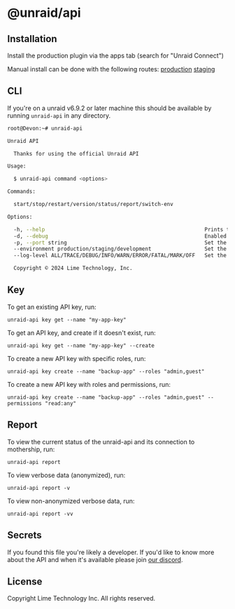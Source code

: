 # @unraid/api

## Installation

Install the production plugin via the apps tab (search for "Unraid Connect")

Manual install can be done with the following routes:
[production](https://stable.dl.unraid.net/unraid-api/dynamix.unraid.net.plg)
[staging](https://preview.dl.unraid.net/unraid-api/dynamix.unraid.net.staging.plg)

## CLI

If you're on a unraid v6.9.2 or later machine this should be available by running `unraid-api` in any directory.

```bash
root@Devon:~# unraid-api

Unraid API

  Thanks for using the official Unraid API

Usage:

  $ unraid-api command <options>

Commands:

  start/stop/restart/version/status/report/switch-env

Options:

  -h, --help                                                   Prints this usage guide.
  -d, --debug                                                  Enabled debug mode.
  -p, --port string                                            Set the graphql port.
  --environment production/staging/development                 Set the working environment.
  --log-level ALL/TRACE/DEBUG/INFO/WARN/ERROR/FATAL/MARK/OFF   Set the log level.

  Copyright © 2024 Lime Technology, Inc.

```

## Key

To get an existing API key, run:

```
unraid-api key get --name "my-app-key"
```

To get an API key, and create if it doesn't exist, run:

```
unraid-api key get --name "my-app-key" --create
```

To create a new API key with specific roles, run:

```
unraid-api key create --name "backup-app" --roles "admin,guest"
```

To create a new API key with roles and permissions, run:

```
unraid-api key create --name "backup-app" --roles "admin,guest" --permissions "read:any"
```

## Report

To view the current status of the unraid-api and its connection to mothership, run:

```
unraid-api report
```

To view verbose data (anonymized), run:

```
unraid-api report -v
```

To view non-anonymized verbose data, run:

```
unraid-api report -vv
```

## Secrets

If you found this file you're likely a developer. If you'd like to know more about the API and when it's available please join [our discord](https://discord.unraid.net/).

## License

Copyright Lime Technology Inc. All rights reserved.

